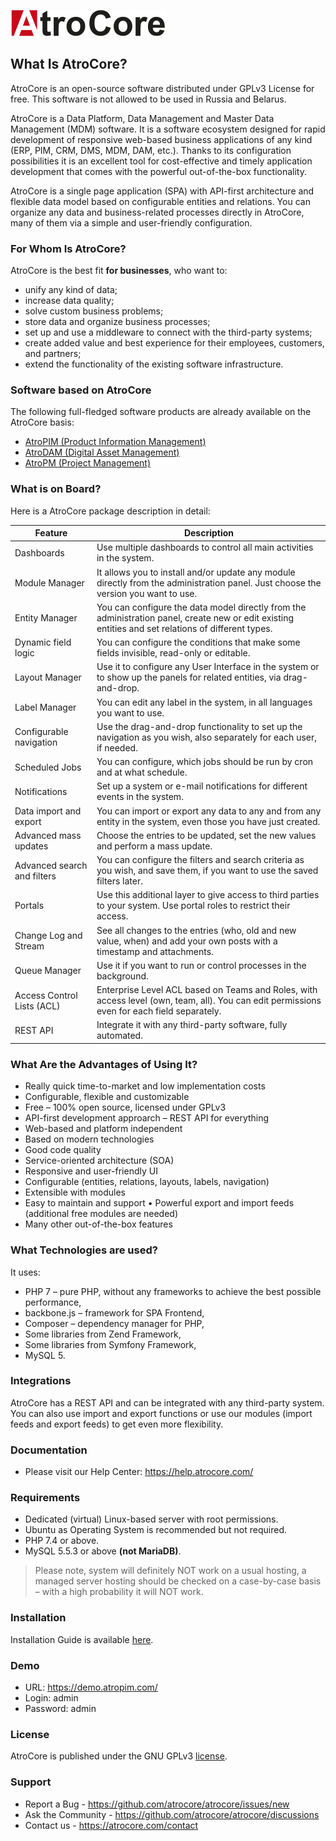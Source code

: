 ![logo](_assets/AtroCore_logo_color_248.png)

## What Is AtroCore?

AtroCore is an open-source software distributed under GPLv3 License for free. This software is not allowed to be used in Russia and Belarus.

AtroCore is a Data Platform, Data Management and Master Data Management (MDM) software. It is a software ecosystem designed for rapid development of responsive web-based business applications of any kind (ERP, PIM, CRM, DMS, MDM, DAM, etc.). Thanks to its configuration possibilities it is an excellent tool for cost-effective and timely application development that comes with the powerful out-of-the-box functionality.

AtroCore is a single page application (SPA) with API-first architecture and flexible data model based on configurable entities and relations. You can organize any data and business-related processes directly in AtroCore, many of them via a simple and user-friendly configuration.

### For Whom Is AtroCore?

AtroCore is the best fit **for businesses**, who want to:

* unify any kind of data;
* increase data quality;
* solve custom business problems;
* store data and organize business processes;
* set up and use a middleware to connect with the third-party systems;
* create added value and best experience for their employees, customers, and partners;
* extend the functionality of the existing software infrastructure.

### Software based on AtroCore

The following full-fledged software products are already available on the AtroCore basis:
* [AtroPIM (Product Information Management)](https://github.com/atrocore/atropim)
* [AtroDAM (Digital Asset Management)](https://github.com/atrocore/atrodam)
* [AtroPM (Project Management)](https://github.com/atrocore/atropm)


### What is on Board?

Here is a AtroCore package description in detail:

| Feature                     | Description                                                   |
| --------------------------- | ------------------------------------------------------------ |
| Dashboards                  | Use multiple dashboards to control all main activities in the system. |
| Module Manager              | It allows you to install and/or update any module directly from the administration panel. Just choose the version you want to use. |
| Entity Manager              | You can configure the data model directly from the administration panel, create new or edit existing entities and set relations of different types. |
| Dynamic field logic         | You can configure the conditions that make some fields invisible, read-only or editable. |
| Layout Manager              | Use it to configure any User Interface in the system or to show up the panels for related entities, via drag-and-drop. |
| Label Manager               | You can edit any label in the system, in all languages you want to use. |
| Configurable navigation     | Use the drag-and-drop functionality to set up the navigation as you wish, also separately for each user, if needed. |
| Scheduled Jobs              | You can configure, which jobs should be run by cron and at what schedule. |
| Notifications               | Set up a system or e-mail notifications for different events in the system. |
| Data import and export      | You can import or export any data to any and from any entity in the system, even those you have just created. |
| Advanced mass updates       | Choose the entries to be updated, set the new values and perform a mass update. |
| Advanced search and filters | You can configure the filters and search criteria as you wish, and save them, if you want to use the saved filters later. |
| Portals                     | Use this additional layer to give access to third parties to your system. Use portal roles to restrict their access. |
| Change Log and Stream       | See all changes to the entries (who, old and new value, when) and add your own posts with a timestamp and attachments. |
| Queue Manager               | Use it if you want to run or control processes in the background. |
| Access Control Lists (ACL)  | Enterprise Level ACL based on Teams and Roles, with access level (own, team, all). You can edit permissions even for each field separately. |
| REST API                    | Integrate it with any third-party software, fully automated. |

### What Are the Advantages of Using It?

* Really quick time-to-market and low implementation costs
* Configurable, flexible and customizable
* Free – 100% open source, licensed under GPLv3
* API-first development approarch – REST API for everything
* Web-based and platform independent
* Based on modern technologies
* Good code quality
* Service-oriented architecture (SOA)
* Responsive and user-friendly UI
* Configurable (entities, relations, layouts, labels, navigation)
* Extensible with modules
* Easy to maintain and support
•	Powerful export and import feeds (additional free modules are needed)
* Many other out-of-the-box features


### What Technologies are used?

It uses:

* PHP 7 – pure PHP, without any frameworks to achieve the best possible performance,
* backbone.js – framework for SPA Frontend,
* Composer – dependency manager for PHP,
* Some libraries from Zend Framework,
* Some libraries from Symfony Framework,
* MySQL 5.

### Integrations

AtroCore has a REST API and can be integrated with any third-party system. You can also use import and export functions or use our modules (import feeds and export feeds) to get even more flexibility.

### Documentation

- Please visit our Help Center: https://help.atrocore.com/

### Requirements

* Dedicated (virtual) Linux-based server with root permissions. 
* Ubuntu as Operating System is recommended but not required.
* PHP 7.4 or above.
* MySQL 5.5.3 or above **(not MariaDB)**.

> Please note, system will definitely NOT work on a usual hosting, a managed server hosting should be checked on a case-by-case basis – with a high probability it will NOT work.

### Installation

Installation Guide is available [here](https://github.com/atrocore/docs/blob/master/atrocore/admin-guide/installation.md).

### Demo
- URL: https://demo.atropim.com/
- Login: admin
- Password: admin

### License

AtroCore is published under the GNU GPLv3 [license](LICENSE.txt).

### Support

- Report a Bug - https://github.com/atrocore/atrocore/issues/new
- Ask the Community - https://github.com/atrocore/atrocore/discussions
- Сontact us - https://atrocore.com/contact
